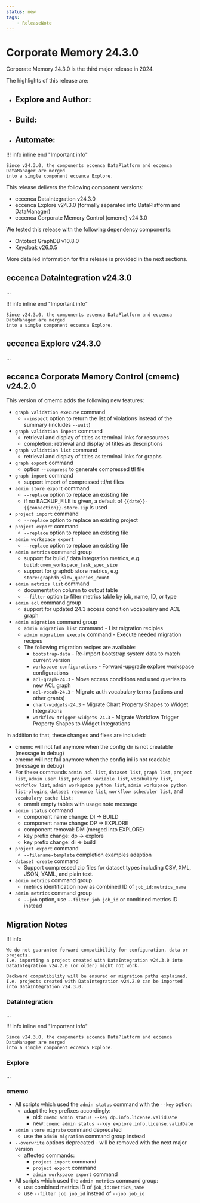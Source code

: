 ```yaml
---
status: new
tags:
    - ReleaseNote
---
```

# Corporate Memory 24.3.0

Corporate Memory 24.3.0 is the third major release in 2024.

<!-- ![24.2: Explore - New Shacl(2) based Data Exploration](24-2-explore-shacl2.png "24.2: Explore - New Shacl(2) based Data Exploration"){ class="bordered" } -->
<!-- ![24.2: Explore - Sankey Chart Type](24-2-explore-charts-sankey.png "24.2: Explore - Sankey Chart Type"){ class="bordered" } -->
<!-- ![24.2: Build - Add new Datasets to Workflows by File Drag and Drop](24-2-build-add-ds-via-dnd.png "24.2: Build - Add new Datasets to Workflows by File Drag and Drop"){ class="bordered" } -->

The highlights of this release are:

-   Explore and Author:
    -
-   Build:
    -
-   Automate:
    -

!!! info inline end "Important info"

    Since v24.3.0, the components eccenca DataPlatform and eccenca DataManager are merged
    into a single component eccenca Explore.

This release delivers the following component versions:

-   eccenca DataIntegration v24.3.0
-   eccenca Explore v24.3.0 (formally separated into DataPlatform and DataManager)
-   eccenca Corporate Memory Control (cmemc) v24.3.0

We tested this release with the following dependency components:

-   Ontotext GraphDB v10.8.0
-   Keycloak v26.0.5

More detailed information for this release is provided in the next sections.

## eccenca DataIntegration v24.3.0

...

!!! info inline end "Important info"

    Since v24.3.0, the components eccenca DataPlatform and eccenca DataManager are merged
    into a single component eccenca Explore.
## eccenca Explore v24.3.0

...

## eccenca Corporate Memory Control (cmemc) v24.2.0

This version of cmemc adds the following new features:

-   `graph validation execute` command
    - `--inspect` option to return the list of violations instead of the summary (includes `--wait`)
-   `graph validation inpect` command
    - retrieval and display of titles as terminal links for resources
    - completion: retrieval and display of titles as descriptions
-   `graph validation list` command
    - retrieval and display of titles as terminal links for graphs
-   `graph export` command
    - option `--compress` to generate compressed ttl file
-   `graph import` command
    - support import of compressed ttl/nt files
-   `admin store export` command
    - `--replace` option to replace an existing file
    - if no BACKUP_FILE is given, a default of `{{date}}-{{connection}}.store.zip` is used
-   `project import` command
    - `--replace` option to replace an existing project
-   `project export` command
    - `--replace` option to replace an existing file
-   `admin workspace export`
    - `--replace` option to replace an existing file
-   `admin metrics` command group
    - support for build / data integration metrics, e.g. `build:cmem_workspace_task_spec_size`
    - support for graphdb store metrics, e.g. `store:graphdb_slow_queries_count`
-   `admin metrics list` command
    - documentation column to output table
    - `--filter` option to filter metrics table by job, name, ID, or type
-   `admin acl` command group
    - support for updated 24.3 access condition vocabulary and ACL graph
-   `admin migration` command group
    - `admin migration list` command - List migration recipies
    - `admin migration execute` command - Execute needed migration recipes
    - The following migration recipes are available:
        - `bootstrap-data` - Re-import bootstrap system data to match current version
        - `workspace-configurations` - Forward-upgrade explore workspace configurations
        - `acl-graph-24.3` - Move access conditions and used queries to new ACL graph
        - `acl-vocab-24.3` - Migrate auth vocabulary terms (actions and other grants)
        - `chart-widgets-24.3` - Migrate Chart Property Shapes to Widget Integrations
        - `workflow-trigger-widgets-24.3` - Migrate Workflow Trigger Property Shapes to Widget Integrations

In addition to that, these changes and fixes are included:

-   cmemc will not fail anymore when the config dir is not creatable (message in debug)
-   cmemc will not fail anymore when the config ini is not readable (message in debug)
-   For these commands `admin acl list`, `dataset list`, `graph list`, `project list`, `admin user list`, `project variable list`, `vocabulary list`, `workflow list`, `admin workspace python list`, `admin workspace python list-plugins`, `dataset resource list`, `workflow scheduler list`, and `vocabulary cache list`:
    - ommit empty tables with usage note message
-   `admin status` command
    - component name change: DI -> BUILD
    - component name change: DP -> EXPLORE
    - component removal: DM (merged into EXPLORE)
    - key prefix change: dp -> explore
    - key prefix change: di -> build
-   `project export` command
    - `--filename-template` completion examples adaption
-   `dataset create` command
    - Support compressed zip files for dataset types including CSV, XML, JSON, YAML, and plain text.
-   `admin metrics` command group
    - metrics identification now as combined ID of `job_id:metrics_name`
-   `admin metrics` command group
    - `--job` option, use `--filter job job_id` or combined metrics ID instead

## Migration Notes

!!! info

    We do not guarantee forward compatibility for configuration, data or projects.
    I.e. importing a project created with DataIntegration v24.3.0 into DataIntegration v24.2.0 (or older) might not work.

    Backward compatibility will be ensured or migration paths explained.
    I.e. projects created with DataIntegration v24.2.0 can be imported into DataIntegration v24.3.0.

### DataIntegration

...

!!! info inline end "Important info"

    Since v24.3.0, the components eccenca DataPlatform and eccenca DataManager are merged
    into a single component eccenca Explore.
### Explore

...

### cmemc

-   All scripts which used the `admin status` command with the `--key` option:
    - adapt the key prefixes accordingly:
        - old: `cmemc admin status --key dp.info.license.validDate`
        - new: `cmemc admin status --key explore.info.license.validDate`
-   `admin store migrate` command deprecated
    - use the `admin migration` command group instead
-   `--overwrite` options deprecated - will be removed with the next major version
    - affected commands:
        - `project import` command
        - `project export` command
        - `admin workspace export` command
-   All scripts which used the `admin metrics` command group:
    - use combined metrics ID of `job_id:metrics_name`
    - use `--filter job job_id` instead of `--job job_id`

